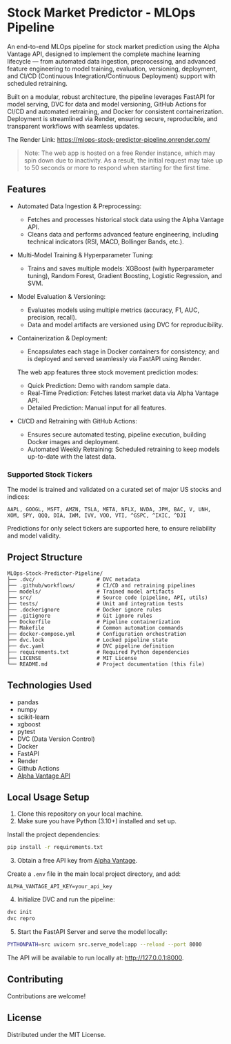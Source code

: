 # Stock Market Predictor - MLOps Pipeline

An end-to-end MLOps pipeline for stock market prediction using the Alpha Vantage API, designed to implement the complete machine learning lifecycle — from automated data ingestion, preprocessing, and advanced feature engineering to model training, evaluation, versioning, deployment, and CI/CD (Continuous Integration/Continuous Deployment) support with scheduled retraining.

Built on a modular, robust architecture, the pipeline leverages FastAPI for model serving, DVC for data and model versioning, GitHub Actions for CI/CD and automated retraining, and Docker for consistent containerization. Deployment is streamlined via Render, ensuring secure, reproducible, and transparent workflows with seamless updates.

The Render Link: https://mlops-stock-predictor-pipeline.onrender.com/
> Note: The web app is hosted on a free Render instance, which may spin down due to inactivity. As a result, the initial request may take up to 50 seconds or more to respond when starting for the first time.

## Features

- Automated Data Ingestion & Preprocessing:
  - Fetches and processes historical stock data using the Alpha Vantage API.
  - Cleans data and performs advanced feature engineering, including technical indicators (RSI, MACD, Bollinger Bands, etc.).
- Multi-Model Training & Hyperparameter Tuning:
  - Trains and saves multiple models: XGBoost (with hyperparameter tuning), Random Forest, Gradient Boosting, Logistic Regression, and SVM.
- Model Evaluation & Versioning:
  - Evaluates models using multiple metrics (accuracy, F1, AUC, precision, recall).
  - Data and model artifacts are versioned using DVC for reproducibility.
- Containerization & Deployment:
  - Encapsulates each stage in Docker containers for consistency; and is deployed and served seamlessly via FastAPI using Render.
  
  The web app features three stock movement prediction modes:
    - Quick Prediction: Demo with random sample data.
    - Real-Time Prediction: Fetches latest market data via Alpha Vantage API.
    - Detailed Prediction: Manual input for all features.
- CI/CD and Retraining with GitHub Actions:
  - Ensures secure automated testing, pipeline execution, building Docker images and deployment.
  - Automated Weekly Retraining: Scheduled retraining to keep models up-to-date with the latest data.

### Supported Stock Tickers

The model is trained and validated on a curated set of major US stocks and indices:
```
AAPL, GOOGL, MSFT, AMZN, TSLA, META, NFLX, NVDA, JPM, BAC, V, UNH, XOM, SPY, QQQ, DIA, IWM, IVV, VOO, VTI, ^GSPC, ^IXIC, ^DJI
```
Predictions for only select tickers are supported here, to ensure reliability and model validity.

## Project Structure

```
MLOps-Stock-Predictor-Pipeline/
├── .dvc/                    # DVC metadata
├── .github/workflows/       # CI/CD and retraining pipelines
├── models/                  # Trained model artifacts
├── src/                     # Source code (pipeline, API, utils)
├── tests/                   # Unit and integration tests
├── .dockerignore            # Docker ignore rules
├── .gitignore               # Git ignore rules
├── Dockerfile               # Pipeline containerization
├── Makefile                 # Common automation commands
├── docker-compose.yml       # Configuration orchestration
├── dvc.lock                 # Locked pipeline state
├── dvc.yaml                 # DVC pipeline definition
├── requirements.txt         # Required Python dependencies
├── LICENSE                  # MIT License
└── README.md                # Project documentation (this file)
```

## Technologies Used

- pandas
- numpy
- scikit-learn
- xgboost 
- pytest
- DVC (Data Version Control)
- Docker
- FastAPI 
- Render
- Github Actions
- [Alpha Vantage API](https://www.alphavantage.co/)

## Local Usage Setup

1. Clone this repository on your local machine.
2. Make sure you have Python (3.10+) installed and set up. 

Install the project dependencies:
``` bash
pip install -r requirements.txt
```
3. Obtain a free API key from [Alpha Vantage](https://www.alphavantage.co/support/#api-key). 

Create a `.env` file in the main local project directory, and add:
```
ALPHA_VANTAGE_API_KEY=your_api_key
```
4. Initialize DVC and run the pipeline: 
``` bash
dvc init
dvc repro
```
5. Start the FastAPI Server and serve the model locally:
``` bash
PYTHONPATH=src uvicorn src.serve_model:app --reload --port 8000
```
The API will be available to run locally at: http://127.0.0.1:8000.

## Contributing

Contributions are welcome!

## License

Distributed under the MIT License. 
